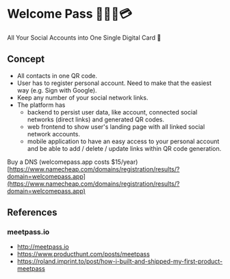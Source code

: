 # Welcome Pass 👱🏻‍♂️💳

All Your Social Accounts into One Single Digital Card 🎉

## Concept

- All contacts in one QR code.
- User has to register personal account. Need to make that the easiest way (e.g. Sign with Google).
- Keep any number of your social network links.
- The platform has 
  - backend to persist user data, like account, connected social networks (direct links) and generated QR codes.
  - web frontend to show user's landing page with all linked social network accounts.
  - mobile application to have an easy access to your personal account and be able to add / delete / update links within QR code generation.

Buy a DNS (welcomepass.app costs $15/year)
[https://www.namecheap.com/domains/registration/results/?domain=welcomepass.app](https://www.namecheap.com/domains/registration/results/?domain=welcomepass.app)

## References

### meetpass.io

- http://meetpass.io
- https://www.producthunt.com/posts/meetpass
- https://roland.imprint.to/post/how-i-built-and-shipped-my-first-product-meetpass